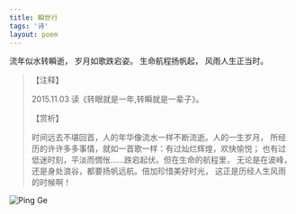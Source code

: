 ```yaml
---
title: 瞬世行
tags: '诗'
layout: poem
---
```


流年似水转瞬逝，
岁月如歌跌宕姿。
生命航程扬帆起，
风雨人生正当时。


<blockquote class="text-left inline-block">
【注释】
<p>
2015.11.03 读《转眼就是一年,转瞬就是一辈子》。
</p>

【赏析】
<p>
时间远去不堪回首，人的年华像流水一样不断流逝。人的一生岁月，
所经历的许许多多事情，就如一首歌一样：有过灿烂辉煌，欢快愉悦；
也有过低迷时刻，平淡而惆怅......跌宕起伏。但在生命的航程里，
无论是在波峰，还是身处浪谷，都要扬帆远航。倍加珍惜美好时光，
这正是历经人生风雨的时候啊！
</p>
</blockquote>

![Ping Ge](for_posts/shun-shi-xing.jpg)

